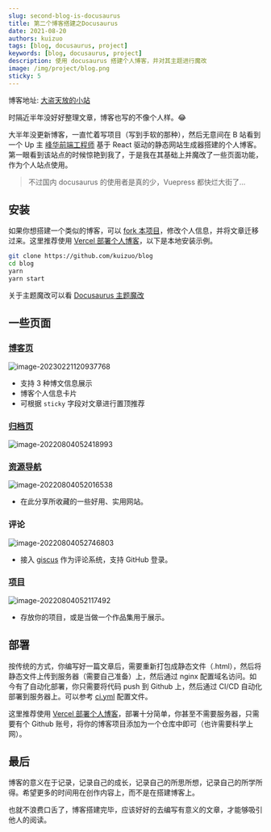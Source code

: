 ```yaml
---
slug: second-blog-is-docusaurus
title: 第二个博客搭建之Docusaurus
date: 2021-08-20
authors: kuizuo
tags: [blog, docusaurus, project]
keywords: [blog, docusaurus, project]
description: 使用 docusaurus 搭建个人博客，并对其主题进行魔改
image: /img/project/blog.png
sticky: 5
---
```


博客地址: [大盗天放的小站](https://kuizuo.cn/)

时隔近半年没好好整理文章，博客也写的不像个人样。:joy:

大半年没更新博客，一直忙着写项目（写到手软的那种），然后无意间在 B 站看到一个 Up 主 [峰华前端工程师](https://zxuqian.cn/) 基于 React 驱动的静态网站生成器搭建的个人博客。第一眼看到该站点的时候惊艳到我了，于是我在其基础上并魔改了一些页面功能，作为个人站点使用。

> 不过国内 docusaurus 的使用者是真的少，Vuepress 都快烂大街了...

<!-- truncate -->

## 安装

如果你想搭建一个类似的博客，可以 [fork 本项目](https://github.com/kuizuo/blog/fork)，修改个人信息，并将文章迁移过来。这里推荐使用 [Vercel 部署个人博客](https://kuizuo.cn/vercel-deploy-blog)，以下是本地安装示例。

```bash
git clone https://github.com/kuizuo/blog
cd blog
yarn
yarn start
```

关于主题魔改可以看 [Docusaurus 主题魔改](https://kuizuo.cn/docs/docusaurus-guides)

## 一些页面

### [博客页](/)

![image-20230221120937768](https://img.kuizuo.cn/image-20230221120937768.png)

- 支持 3 种博文信息展示
- 博客个人信息卡片
- 可根据 `sticky` 字段对文章进行置顶推荐

### [归档页](/archive)

![image-20220804052418993](https://img.kuizuo.cn/image-20220804052418993.png)

### [资源导航](/resource)

![image-20220804052016538](https://img.kuizuo.cn/image-20220804052016538.png)

- 在此分享所收藏的一些好用、实用网站。

### 评论

![image-20220804052746803](https://img.kuizuo.cn/image-20220804052746803.png)

- 接入 [giscus](https://giscus.app) 作为评论系统，支持 GitHub 登录。

### [项目](/project)

![image-20220804052117492](https://img.kuizuo.cn/image-20220804052117492.png)

- 存放你的项目，或是当做一个作品集用于展示。

## 部署

按传统的方式，你编写好一篇文章后，需要重新打包成静态文件（.html），然后将静态文件上传到服务器（需要自己准备）上，然后通过 nginx 配置域名访问。如今有了自动化部署，你只需要将代码 push 到 Github 上，然后通过 CI/CD 自动化部署到服务器上。可以参考 [ci.yml](https://github.com/kuizuo/blog/blob/main/.github/workflows/ci.yml) 配置文件。

这里推荐使用 [Vercel 部署个人博客](/vercel-deploy-blog)，部署十分简单，你甚至不需要服务器，只需要有个 Github 账号，将你的博客项目添加为一个仓库中即可（也许需要科学上网）。

## 最后

博客的意义在于记录，记录自己的成长，记录自己的所思所想，记录自己的所学所得。希望更多的时间用在创作内容上，而不是在搭建博客上。

也就不浪费口舌了，博客搭建完毕，应该好好的去编写有意义的文章，才能够吸引他人的阅读。
